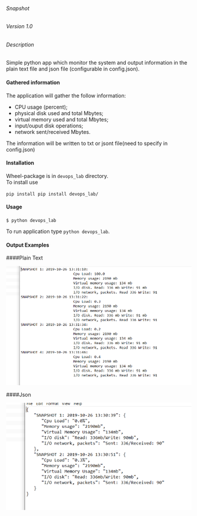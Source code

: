 ###### Snapshot

###### Version 1.0

###### Description

Simple python app which monitor the system and output information in the plain text file and  json file (configurable in config.json).

#### Gathered information

The application will gather the follow information:  
  - CPU usage (percent);  
  - physical disk used and total Mbytes;  
  - virtual memory used and total Mbytes;  
  - input/ouput disk operations;  
  - network sent/received Mbytes.  

The information will be written to txt or jsont file(need to specify in config.json)


#### Installation

Wheel-package is in `devops_lab` directory.  
To install use

`pip install pip install devops_lab/`


#### Usage

`$ python devops_lab`

To run application type `python devops_lab`.  


#### Output Examples

####Plain Text

![Image](/images/txt.png)

####Json

![Image](/images/json.png)
